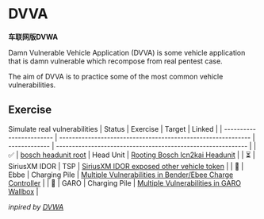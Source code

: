 # DVVA

**车联网版DVWA**

Damn Vulnerable Vehicle Application (DVVA) is some vehicle application that is damn vulnerable which recompose from real pentest case.

The aim of DVVA is to practice some of the most common vehicle vulnerabilities.

## Exercise
Simulate real vulnerabilities
| Status                   | Exercise                                                     | Target        | Linked                                                       |
| ------------------------ | ------------------------------------------------------------ | ------------- | ------------------------------------------------------------ |
| :white_check_mark:       | [bosch headunit root](https://github.com/delikely/DVVA/tree/main/Automotive/bosch%20headunit%20root) | Head Unit     | [Rooting Bosch lcn2kai Headunit](https://github.com/ea/bosch_headunit_root) |
| :hourglass_flowing_sand: | SiriusXM IDOR                                                | TSP           | [SiriusXM IDOR exposed other vehicle token](https://twitter.com/samwcyo/status/1597792108479406086) |
| :closed_lock_with_key:   | Ebbe                                                         | Charging Pile | [Multiple Vulnerabilities in Bender/Ebee Charge Controller](https://github.com/delikely/advisory/tree/main/Bender) |
| :closed_lock_with_key:   | GARO                                                         | Charging Pile | [Multiple Vulnerabilities in GARO Wallbox](https://github.com/delikely/advisory/tree/main/GARO) |

*inpired by [DVWA](https://github.com/digininja/DVWA)*
